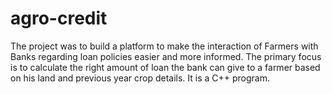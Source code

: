 # agro-credit
The project was to build a platform to make the interaction of Farmers with Banks regarding loan policies easier and more informed. The primary focus is to calculate the right amount of loan the bank can give to a farmer based on his land and previous year crop details. It is a C++ program.
